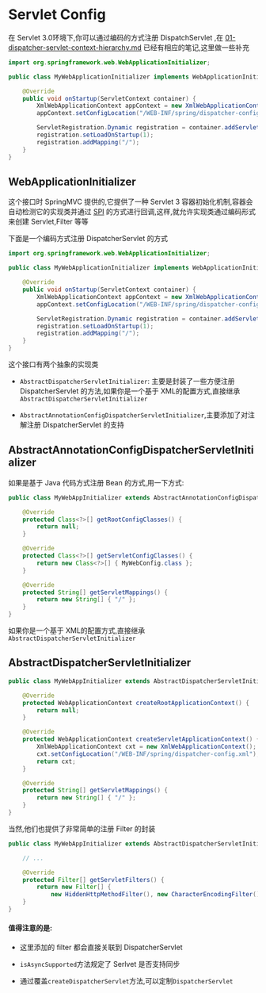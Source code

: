 # Servlet Config

在 Servlet 3.0环境下,你可以通过编码的方式注册 DispatchServlet ,在 [01-dispatcher-servlet-context-hierarchy.md](01-dispatcher-servlet-context-hierarchy.md) 已经有相应的笔记,这里做一些补充

```java
import org.springframework.web.WebApplicationInitializer;

public class MyWebApplicationInitializer implements WebApplicationInitializer {

    @Override
    public void onStartup(ServletContext container) {
        XmlWebApplicationContext appContext = new XmlWebApplicationContext();
        appContext.setConfigLocation("/WEB-INF/spring/dispatcher-config.xml");

        ServletRegistration.Dynamic registration = container.addServlet("dispatcher", new DispatcherServlet(appContext));
        registration.setLoadOnStartup(1);
        registration.addMapping("/");
    }
}
```

## WebApplicationInitializer

这个接口时 SpringMVC 提供的,它提供了一种 Servlet 3 容器初始化机制,容器会自动检测它的实现类并通过  [SPI](../../../04-java/01-basic/spi-service-provider-interface.md) 的方式进行回调,这样,就允许实现类通过编码形式来创建 Servlet,Filter 等等

下面是一个编码方式注册 DispatcherServlet 的方式

```java
import org.springframework.web.WebApplicationInitializer;

public class MyWebApplicationInitializer implements WebApplicationInitializer {

    @Override
    public void onStartup(ServletContext container) {
        XmlWebApplicationContext appContext = new XmlWebApplicationContext();
        appContext.setConfigLocation("/WEB-INF/spring/dispatcher-config.xml");

        ServletRegistration.Dynamic registration = container.addServlet("dispatcher", new DispatcherServlet(appContext));
        registration.setLoadOnStartup(1);
        registration.addMapping("/");
    }
}
```

这个接口有两个抽象的实现类

- `AbstractDispatcherServletInitializer`: 主要是封装了一些方便注册 DispatcherServlet 的方法,如果你是一个基于 XML的配置方式,直接继承`AbstractDispatcherServletInitializer`

- `AbstractAnnotationConfigDispatcherServletInitializer`,主要添加了对注解注册 DispatcherServlet 的支持

## AbstractAnnotationConfigDispatcherServletInitializer

如果是基于 Java 代码方式注册 Bean 的方式,用一下方式:

```java
public class MyWebAppInitializer extends AbstractAnnotationConfigDispatcherServletInitializer {

    @Override
    protected Class<?>[] getRootConfigClasses() {
        return null;
    }

    @Override
    protected Class<?>[] getServletConfigClasses() {
        return new Class<?>[] { MyWebConfig.class };
    }

    @Override
    protected String[] getServletMappings() {
        return new String[] { "/" };
    }
}
```

如果你是一个基于 XML的配置方式,直接继承`AbstractDispatcherServletInitializer`

## **AbstractDispatcherServletInitializer**

```java
public class MyWebAppInitializer extends AbstractDispatcherServletInitializer {

    @Override
    protected WebApplicationContext createRootApplicationContext() {
        return null;
    }

    @Override
    protected WebApplicationContext createServletApplicationContext() {
        XmlWebApplicationContext cxt = new XmlWebApplicationContext();
        cxt.setConfigLocation("/WEB-INF/spring/dispatcher-config.xml");
        return cxt;
    }

    @Override
    protected String[] getServletMappings() {
        return new String[] { "/" };
    }
}
```

当然,他们也提供了非常简单的注册 Filter 的封装

```java
public class MyWebAppInitializer extends AbstractDispatcherServletInitializer {

    // ...

    @Override
    protected Filter[] getServletFilters() {
        return new Filter[] {
            new HiddenHttpMethodFilter(), new CharacterEncodingFilter() };
    }
}
```

#### 值得注意的是:

- 这里添加的 filter 都会直接关联到 DispatcherServlet

- `isAsyncSupported`方法规定了 Serlvet 是否支持同步
- 通过覆盖`createDispatcherServlet`方法,可以定制`DispatcherServlet`